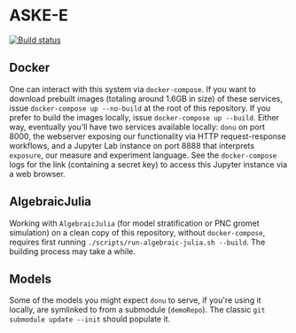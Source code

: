 # ASKE-E
[![Build status](https://github.com/GaloisInc/ASKE-E/workflows/Haskell-CI/badge.svg)](https://github.com/GaloisInc/ASKE-E/actions?query=workflow%3AHaskell-CI)

## Docker

One can interact with this system via `docker-compose`. If you want to download prebuilt images (totaling around 1.6GB in size) of these services, issue `docker-compose up --no-build` at the root of this repository. If you prefer to build the images locally, issue `docker-compose up --build`. Either way, eventually you'll have two services available locally: `donu` on port 8000, the webserver exposing our functionality via HTTP request-response workflows, and a Jupyter Lab instance on port 8888 that interprets `exposure`, our measure and experiment language. See the `docker-compose` logs for the link (containing a secret key) to access this Jupyter instance via a web browser.

## AlgebraicJulia

Working with `AlgebraicJulia` (for model stratification or PNC gromet simulation) on a clean copy of this repository, without `docker-compose`, requires first running `./scripts/run-algebraic-julia.sh --build`. The building process may take a while.

## Models

Some of the models you might expect `donu` to serve, if you're using it locally, are symlinked to from a submodule (`demoRepo`). The classic `git submodule update --init` should populate it.